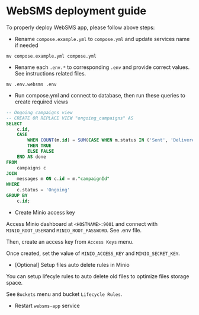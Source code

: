 # WebSMS deployment guide

To properly deploy WebSMS app, please follow above steps:

- Rename `compose.example.yml` to `compose.yml` and update services name if needed

```shell
mv compose.example.yml compose.yml
```

- Rename each `.env.*` to corresponding `.env` and provide correct values. See instructions related files.

```shell
mv .env.websms .env
```

- Run compose.yml and connect to database, then run these queries to create required views

```sql
-- Ongoing campaigns view
-- CREATE OR REPLACE VIEW "ongoing_campaigns" AS
SELECT
    c.id,
    CASE
        WHEN COUNT(m.id) = SUM(CASE WHEN m.status IN ('Sent', 'Delivered', 'Failed') THEN 1 ELSE 0 END)
        THEN TRUE
        ELSE FALSE
    END AS done
FROM
    campaigns c
JOIN
    messages m ON c.id = m."campaignId"
WHERE
    c.status = 'Ongoing'
GROUP BY
    c.id;
```

- Create Minio access key

Access Minio dashboard at `<HOSTNAME>:9001` and connect with `MINIO_ROOT_USER`and `MINIO_ROOT_PASSWORD`.
See .env file.

Then, create an access key from `Access Keys` menu.

Once created, set the value of `MINIO_ACCESS_KEY` and `MINIO_SECRET_KEY`.

- [Optional] Setup files auto delete rules in Minio

You can setup lifecyle rules to auto delete old files to optimize files storage space.

See `Buckets` menu and bucket `Lifecycle Rules`.

- Restart `websms-app` service
